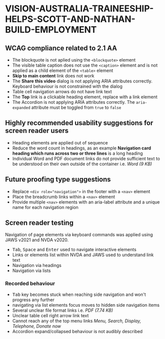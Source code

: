 # VISION-AUSTRALIA-TRAINEESHIP-HELPS-SCOTT-AND-NATHAN-BUILD-EMPLOYMENT
## WCAG compliance related to 2.1 AA
* The blockquote is not aplied using the `<blockquote>` element
* The visible table caption does not use the `<caption>` element and is not applied as a child element of the `<table>` element
* **Skip to main content** link does not work
* The **Share this video** dialog is not applying ARIA attributes correctly. Keyboard behaviour is not constrained with the dialog
* Table cell navigation arrows do not have link text
* The **Top** link is a clickable heading element, replace with a link element
* The Accordion is not applying ARIA attributes correctly. The `aria-expanded` attribute must be toggled from `true` to `false`
## Highly recommended usability suggestions for screen reader users
* Heading elements are applied out of sequence
* Reduce the word count in headings, as an example **Navigation card heading which runs across two or three lines** is a long heading
* Individual Word and PDF document links do not provide sufficient text to be understood on their own outside of the container i.e. _Word (9 KB)_
## Future proofing type suggestions
* Replace `<div role="navigation">` in the footer with a `<nav>` element
* Place the breadcrumb links within a `<nav>` element
* Provide multiple `<nav>` elements with an aria-label attribute and a unique name for each navigation region

## Screen reader testing
Navigation of page elements via keyboard commands was applied using JAWS v2021 and NVDA v2020.
* <kbd>Tab</kbd>, <kbd>Space</kbd> and <kbd>Enter</kbd> used to navigate interactive elements
* Links or elements list within NVDA and JAWS used to understand link text
* Navigation via headings
* Navigation via lists
### Recorded behaviour
- <kbd>Tab</kbd> key becomes stuck when reaching side navigation and won't progress any further
- navigating via list elements focus moves to hidden side navigation items
- Several unclear file format links i.e. _PDF (7.74 KB)_
- Unclear table cell right arrow link text
- Cannot reach any of the top menu links _Menu, Search, Display, Telephone, Donate now_
- Accordion expand/collapsed behaviour is not audibly described
